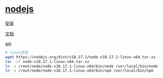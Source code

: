 # [nodejs](https://nodejs.org/en)

[安装](https://nodejs.org/en/download)

[文档](https://nodejs.org/en/docs)

[api](https://nodejs.org/api/)

```bash
# linux安装
wget https://nodejs.org/dist/v18.17.1/node-v18.17.1-linux-x64.tar.xz
tar -xf node-v18.17.1-linux-x64.tar.xz
ln -s /root/node/node-v18.17.1-linux-x64/bin/node /usr/local/bin/node
ln -s /root/node/node-v18.17.1-linux-x64/bin/npm /usr/local/bin/npm
```
